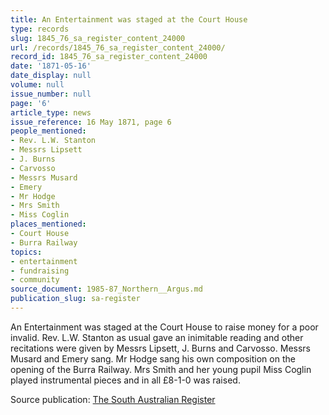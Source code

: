 ```yaml
---
title: An Entertainment was staged at the Court House
type: records
slug: 1845_76_sa_register_content_24000
url: /records/1845_76_sa_register_content_24000/
record_id: 1845_76_sa_register_content_24000
date: '1871-05-16'
date_display: null
volume: null
issue_number: null
page: '6'
article_type: news
issue_reference: 16 May 1871, page 6
people_mentioned:
- Rev. L.W. Stanton
- Messrs Lipsett
- J. Burns
- Carvosso
- Messrs Musard
- Emery
- Mr Hodge
- Mrs Smith
- Miss Coglin
places_mentioned:
- Court House
- Burra Railway
topics:
- entertainment
- fundraising
- community
source_document: 1985-87_Northern__Argus.md
publication_slug: sa-register
---
```


An Entertainment was staged at the Court House to raise money for a poor invalid.  Rev. L.W. Stanton as usual gave an inimitable reading and other recitations were given by Messrs Lipsett, J. Burns and Carvosso.  Messrs Musard and Emery sang.  Mr Hodge sang his own composition on the opening of the Burra Railway.  Mrs Smith and her young pupil Miss Coglin played instrumental pieces and in all £8-1-0 was raised.

Source publication: [The South Australian Register](/publications/sa-register/)
